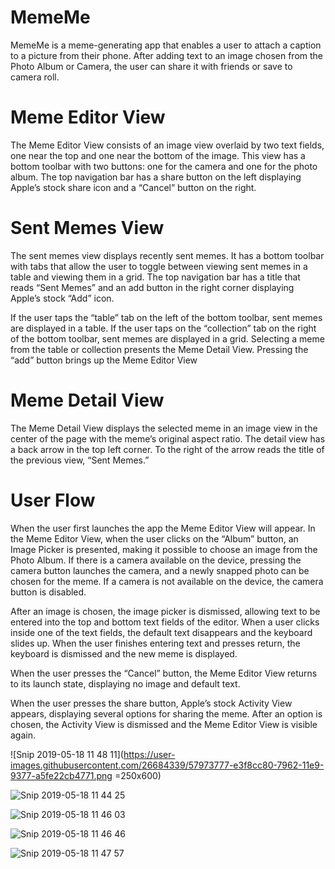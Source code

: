 # MemeMe

MemeMe is a meme-generating app that enables a user to attach a caption to a picture from their phone. 
After adding text to an image chosen from the Photo Album or Camera, the user can share it with friends or save to camera roll.

# Meme Editor View

The Meme Editor View consists of an image view overlaid by two text fields, one near the top and one near 
the bottom of the image. This view has a bottom toolbar with two buttons: one for the camera and one for 
the photo album. The top navigation bar has a share button on the left displaying Apple’s stock share icon 
and a “Cancel” button on the right. 

# Sent Memes View

The sent memes view displays recently sent memes. It has a bottom toolbar with tabs that allow the user to toggle between viewing sent memes in a table and viewing them in a grid. The top navigation bar has a title that reads “Sent Memes” and an add button in the right corner displaying Apple’s stock “Add” icon.

If the user taps the “table” tab on the left of the bottom toolbar, sent memes are displayed in a table. If the user taps on the “collection” tab on the right of the bottom toolbar, sent memes are displayed in a grid. Selecting a meme from the table or collection presents the Meme Detail View. Pressing the “add” button brings up the Meme Editor View

# Meme Detail View

The Meme Detail View displays the selected meme in an image view in the center of the page with the meme’s original aspect ratio. The detail view has a back arrow in the top left corner. To the right of the arrow reads the title of the previous view, “Sent Memes.”

# User Flow

When the user first launches the app the Meme Editor View will appear. In the Meme Editor View, when the user 
clicks on the “Album” button, an Image Picker is presented, making it possible to choose an image from the 
Photo Album. If there is a camera available on the device, pressing the camera button launches the camera, and 
a newly snapped photo can be chosen for the meme. If a camera is not available on the device, the camera button 
is disabled.

After an image is chosen, the image picker is dismissed, allowing text to be entered into the top and bottom text 
fields of the editor. When a user clicks inside one of the text fields, the default text disappears and the keyboard 
slides up. When the user finishes entering text and presses return, the keyboard is dismissed and the new meme is displayed.

When the user presses the “Cancel” button, the Meme Editor View returns to its launch state, displaying no image 
and default text.

When the user presses the share button, Apple’s stock Activity View appears, displaying several options for 
sharing the meme. After an option is chosen, the Activity View is dismissed and the Meme Editor View is visible again.

![Snip 2019-05-18 11 48 11](https://user-images.githubusercontent.com/26684339/57973777-e3f8cc80-7962-11e9-9377-a5fe22cb4771.png =250x600) 

![Snip 2019-05-18 11 44 25](https://user-images.githubusercontent.com/26684339/57973779-e78c5380-7962-11e9-8ccf-d0bc250883ba.png)

![Snip 2019-05-18 11 46 03](https://user-images.githubusercontent.com/26684339/57973780-e78c5380-7962-11e9-9ffa-a8ca1aed96ea.png)

![Snip 2019-05-18 11 46 46](https://user-images.githubusercontent.com/26684339/57973781-e78c5380-7962-11e9-9d0b-e231def2bd11.png)

![Snip 2019-05-18 11 47 57](https://user-images.githubusercontent.com/26684339/57973783-e824ea00-7962-11e9-9e11-68bb05a13d56.png)
